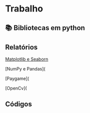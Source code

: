 # Trabalho
## 📚 Bibliotecas em python


## Relatórios 
[Matplotlib e Seaborn](Relatórios/Matplotlib_e_Seaborn.md)

[NumPy e Pandas](

[Paygame](

[OpenCv](
## Códigos
